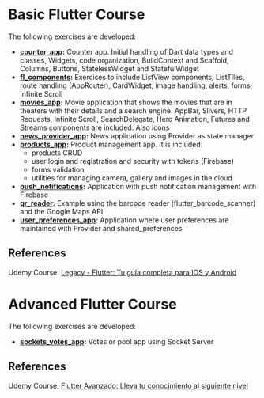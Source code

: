 # Basic Flutter Course
The following exercises are developed:
- **[counter_app](basic/counter_app/):** Counter app. Initial handling of Dart data types and classes, Widgets, code organization, BuildContext and Scaffold, Columns, Buttons, StatelessWidget and StatefulWidget
- **[fl_components](basic/fl_components/):** Exercises to include ListView components, ListTiles, route handling (AppRouter), CardWidget, image handling, alerts, forms, Infinite Scroll
- **[movies_app](basic/movies_app/):** Movie application that shows the movies that are in theaters with their details and a search engine. AppBar, Slivers, HTTP Requests, Infinite Scroll, SearchDelegate, Hero Animation, Futures and Streams components are included. Also icons
- **[news_provider_app](basic/news_provider_app/):** News application using Provider as state manager
- **[products_app](basic/products_app/):** Product management app. It is included:
  - products CRUD
  - user login and registration and security with tokens (Firebase)
  - forms validation
  - utilities for managing camera, gallery and images in the cloud
- **[push_notifications](basic/push_notifications/):** Application with push notification management with Firebase
- **[qr_reader](basic/qr_reader/):** Example using the barcode reader (flutter_barcode_scanner) and the Google Maps API
- **[user_preferences_app](basic/user_preferences_app/):** Application where user preferences are maintained with Provider and shared_preferences 

## References
Udemy Course: [Legacy - Flutter: Tu guía completa para IOS y Android](https://www.udemy.com/course/flutter-ios-android-fernando-herrera/)


# Advanced Flutter Course
The following exercises are developed:
- **[sockets_votes_app](advanced/sockets_votes_app/):** Votes or pool app using Socket Server

## References
Udemy Course: [Flutter Avanzado: Lleva tu conocimiento al siguiente nivel](https://www.udemy.com/course/flutter-avanzado-fernando-herrera/)

